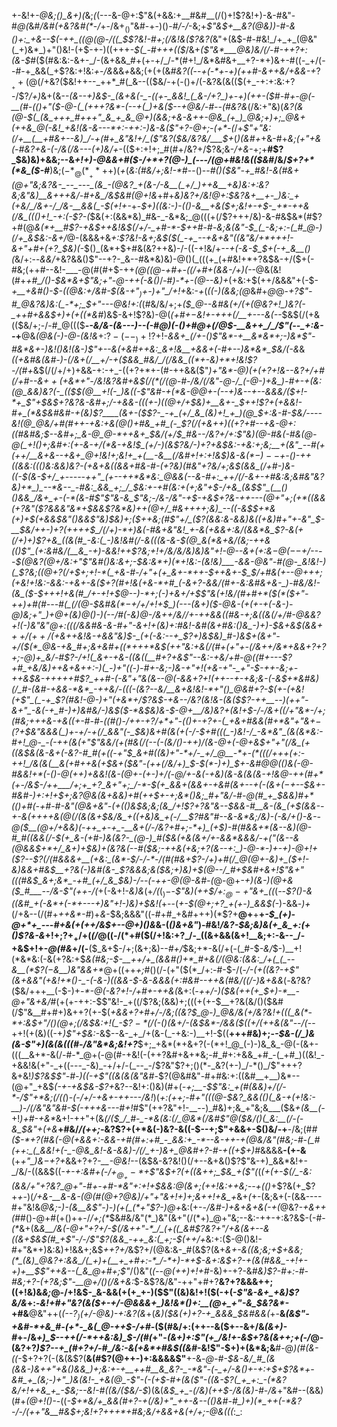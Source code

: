 +-&!+*-@&;()_&+)(*&;_(_(---&-@+:$"&(+&&:+__#&#__(/()+!$?&!+)-&-#&"-#_@(_&#_/&#(+&?&#(*_-_/_+-/&$+_()$"&#-+-)()-#_/-/_-&;+*$"&$_+__&?(@&)_)-#-&()+:_+&--$(-++_((@(@-/((_$$?&!-#+;(/&!&($?&?(*&"+(&$-#-#&!_/+_+_(@&"(_+)&*_)+"()&!-(+$-+-)((+++_-$(_-#+++(($_/&+_($"&*___@&)&/(/-#-++?+:(&-$_#($(#&:&:-&+-_/-(&+&&_#+(+-+/_/-*(#+!_/&*&#&+__+?-*+)&+-#((-_+/(--#-+_&&(_+$?&:+!&:_+_-_/&_&&_+_&&;(+(+(&_#&?((_--_+(-*+-+)(++#-&++&/+&&-+_$?__++(@(/+$&?($&!++--_++*_#(_&--(($&/-+(-()+/(-&?&(&(($(+_-+:+:&:+?-/$?_/+)_&+(&--*(_&_--+)&$-_(&+&(-_-((+-_&&!_(_&-/+?_)+-+)(++-($_#-#+-_@(-__(#-(()+"($-@-(_(+++?&*-(--+(_)+&($_--+_@&/_-_#--_(_#&?&*(/&:+"&)(_&?(&(@-$(_(&_+++_#+++"_&_+_&_@+)(&&;+&-&++-@&_(+_)_@&;+)+;_@&+(++&_@(-&!_+&!(&-&---*+:-++:-)&-&($"+?-@+;-(+*-(_/+*$"+"&:(/+__(__+#&+--&)_/-+(#+_&"&!+/_($"&?($&/&?&/___$+*(*_)(&_#+*+&-#+*&;(_+"___+&(-#&?+&-(-/&_(/&---(+_)&*_/+_-(($+:+!+;_#(#+/&?+/$?&;&-_/+&-_+;+__#$?_$&)&)+&&;--&_+!+)-@&&+#($-/+*+?(@-)_(---/(@+#&!&(($&#_/&/_$+?+*(*&_($-#___)&;($-*_@(*__+*+$+)(_+_(_&:(#&/+;&!-*_#--()--_#()($&"-+_#&!-&(#&+(@+"&;&?&-_--_---_(&_-(@&?_+(&-/-&__(_+/_)++&__+&)&:+:&?&;&"&)__&+++&/-#+&_/&$&#(@+!&_+#+*&)&?+/&!_@+:_$&?&+__+-_)&:_+(+&/_/&+-/_/&-__&&(_-$_(+!+_-*+-_$+)((&:-)-(()-&__+&($+;&!+-+$-_+*-++&(/&_((()+!_-+:(-$?-(_$&(+:(&&*&)_#&-_-&*&;_@(((+(/$?+++/&)-&-#&$&*(#$?+#(@_&(*+__#$?-+&$++&!&$(/+/-_+#-*-$++_#-#-_&;&(&"-$_(_-&;+:-(_#_@-)(/+_&$&:-&+/_@-(&&&+&_+:$?&!-&+;&$($(_-+_--+&+&"((&"&/+*+++!-&+"+#+(+?_$&)(-_$()_(&*+$+#&(&?++&)-/-((-+!&/+*--+(-&-$_$+(-+_&__()(*&/+:--_&&/_+&?&&()$"--+?-_&--#&*&)&)-@()(_(((+_(+#&!+*+?&$&-+/($+(-#&;(++#--&!-___-@(#(#+$-++*(@_((@-+_#+-((_/+#+(&&-/+)_(-*-@&(&!(#+*+#_/()-$&*&+$"&;+"-*_@-++(-&()_/-#_)-*+-(@--&)+_(+&:+$(++/&&&"+(-$-*+__+&#()-$-((@&:+/&#-$(_&-+"_$_)+$-)+"_/+!+*&:-*+*(_((-)(&&;(@_&_#_+_@_@-*+?$"-#_@&?&)&:(_-*+;_$+"---@&!+:(*(#&/&/+;+_($_@--&#&(+/(+(@&?+!_)&?(-_++#+&&$+)+(+*(*(*&#_)&$-&+!$?&)-@(*_(+#+$-$&!+-++_+(/__+---&_(_-*-$&$(/(+&(($&/+;-/-#_@((($__-*-&_/&-_(&_---)-_-(-#_@_)(-()+#_@+(_/_@_$-__&++_/_/$"(--_+:&--*+__@&*(@&(-)-@-(&!&*+:$?-(--_)+!$?+!-*&&+_(/+-(*_)$"&*-+__&*&*+;-)&*$"-#&*&+-)&!()&!(&-)$"+--&(+&#++&:_&+!&__+&&+(-#+--)&*&*_$&/(-&_&*(_(+&#&(&#-)-_(/&+(/__+/-+($&&_#&/_/(/&&_((*+-&)+*+!&!$?-/(#+*&$(/(/+/+)+&&-+:-+_-((+?+*+-(#-++&&($"_)+"&*-@___)(*+$(+$?+!&*--&?+/+#(/+#--&$++($+_&*+"-/&!&?&#__+_&$(/(*(/(@-#-/&/(/&"-@-/_(-@-)+&_)-#+-+(&:(@_&&)&?(-_(($_$(@__+!(-_)&((-$"&#-+(*&_-@_@+-(--+_)&--+--&&&/($+!-*+_$"+$&$+?&?&-&#+;_/-+&&-(((+-_)_((@+/+$&)+__&+-_$__+*+!$?+(+&&!-#+_(*&$&#&#-+(&_)$?____(&+-($$?-_-+_(+/_&_(&)+!_+_)(@_$+:_&-#-$&/----&!(@_@&/+#(#++-+&:+&(@()+#&_+#_(-_$?(/(+&*++_)((+?+#--+&-@+:(_(#&__#&;_$--&#+;_&-@_@-*++&+_$&/(_+/_$_#&--/&?+/+:$"&)(@-#&(-#&(_@-@(_+!()+;&#+:(+-&__-_+/(*_&-+&!_$_(+/-)(&$?&/-)+?+&_$&:-+&:+;&;__+(&"_--#(+(++/__&+&--+&+_@+!&!+;&!+_+(__-&__(/&#+!+:+!&$_)&-&$(*-)--+$_-()-++_((&_&:((()&:_&&)&?_-(+&+&(_(&&+#&-_#-(+?&)(#&"+?&/+;&$(&&_(/+#-)&-((-$(__&-$+/_+-----++"_(+--++*&*&:_@&&(--&-#+:_++/(/-&+-+#&:&;&#&"&?&)+*_)_--*&--_-#&:_&&_+;_/_$&:+-+#(_&:+(+;&"+$-/+&_(&$$"_(__()()&&_/&+_+-(-*(&-#$"$"&-&_$"&;-/&*-/&"-*+$-+&$+?&-++---_(@+"+;(_+*((&&_(+?&"(_$?&&&"&*+$&&$?&*&)++(@+/_#&++++;&)_--((-&$_$+*&(+)+$(+&_&$&"()&&$"&)_$&)+;($++&;(#$"+/_($?(&&:&_-&&)&((+&)_#+"+-&"_$-__$__&/++-)+?(++++$_/(/+)-*+)&(-#&+&"&!_+-&(+&&+:&/(&&*&_$?-&(+(/+)+)$?+&_((&(#_-&:(_-)&!&#(/-&(((&-&-$(@_&(*&+__&/(_&;-+_+&(()$"_(+:&#&/(__&_-+)-&&!++$?&;+!+/&/&/__&)&)&"+!-@--___&+(+:&$-@(--$+/--_--$(@&?(@+/&:+"$"&#__()&:&*+;-$&:&*+)(*+!&:-(&!&)___-&&-@&"-#(@-_&!&!-)(_$?&;((_@+?(/+$+;+!-*(_+&-#-/+"+(+_&+-*++-$+_+&+_-$_$_/+#&$($+*-*-@_++_+;(+&!+!&:_-_&&:-+_&+_-*_&($+?(#+!&(+&-*+#_(-&+?-&&/(#+-&:&#&+&-_)-#&/&!-(&_($-$+++!+&(#_/+-+!+$_@--_)-*+;_(-)_+_&_+_/+$$"&(+!&/(#+#+*($(*($+"-++)+#(#---#(_(/(@-$&#&$(*-$+/__+/+!+$_)(---(&+)($-@&-(+(+_-+(-&-)-@_)&;+"_)+__@+(&__)_@()-)(--/_#(-&)_@-/&++/&/_/+-+$+$&&(_(#&-+;&*((&*(/+/_#__-@_&&?+!(_-)&"&"_@+:(((/&_&#&-_&-#+"-&+!+(&)+:_#&!-_&#(_&*+#&:()&_-)+)-$&+&$(&&$+++/(++/($+*&_++&!&-+&&"&)_$-_(+(-&:--+_$?+)&$&)_#-)&$_+(&+"-+_/__($(*_@&-+&_#+;&+&#+((*+++*&$(++"&:+&(/(#__+(+"+-(/&++/&*_+&&+?+?+;-@_)+_&/-#$?-/+!(_&+-+&-((&((__#+?+&$"--&:-__+&/+#-@_((#+---$?+#_+&/&)++&+&++:-)(_-)+"((-)-#+-&;-)&-+"+!(+&-+"-_+"-$_-+*+-&;_+-++&_$&-+++++#$?_++#-(-*&"+"_&(&-*-@(*-&_&+?+!_(++--+-+_&;&-(-&$+*&#&)(/_#-(&#-+&&-*&*_-++&/-(((-(&?--&/__&+&!&!-*+"()_@&#+?-$__(+-$($_+&!(+$"_(_-+_$?(#&!-@_-_)+"(+&*+/$?&$-+&--/&?_(&!&-(&($$?-++__--)(++"-&+"_-&(-+_#-)+)&#&/-)&$($-*&$&)&-_$-@+__/&)&?+(&!+$-/-/&+(_(/+"&*-/+;__(#&;++_+&-+&(_(+-#-#-_(_(#()-/++-_+?_/+*+"-(()+-+?+-(_+__&+#&&(#__+*&"+"&_+$-($?+$&"&&&(_)+-+/-+(/_&&"(-_$&)_&+#(&_(+(-/-$+#(((_-)&!-/_-&*&"_(&(&*&:-#+!_@-_-(-++(&(+"$"&&_/(+(#&_(/(_--(_-(&/()-++)_/__(&-@+(-@+*&$+"+"(/&_(+((&$&*(&-&+(-*&?-#_#(+(*(-+"_$_&+#((&)+"-*+/-_+/_@__-*+-(*(((/+++(+:-++!_/&(&(__&(+#++&(+$&+($&"-(++(/&/+)_$-$(*-)+)_$+-&#_@_@(*()&(-@-#&*&!+*(-()-@(++)+&&!_(_&_-(@+-(+-)+/_(-@_/_+-&(_-+&)(&-_&(_&(&-*+!&*_@-++(_#+*(+-/&$-/++___/+;+_+?_&+"+;_/-*-$(+_&&+(&__&+-+&#(&+--+(-(&_$+(-$+--$&+-#&#-)+:+!+$+;&?_@&(&+&_&)+#(++$+-+;&*()&;_#+"&/-#-@(#_+_$&_&)_#+*((_)+#(-+#-#-*&"(*_@&+&"-(+(()&$&;&;(&_/+!$?+?&"&--$&&-#__&-(&_(+$(&&--+-&(++++&(@(/(&_(_&+$&/&_+((+&)&_+(-/__$?_#&"_#--&-&*&;_/&)_-(-&/_$+$()-&_--@($__(@+/+&&)(-++_+-+_-__&+(/-/&?+#+;-*+)_(+$_)-#(#&&+*(&--&)(@-#_#((&&__(/-$(+_&-(+#-)&(&?-_(@-)_#($&(+&(&+/+-_&&*&&&/-$+($"(&--&_(@&*&$+*+/_&+)+$&*_)+(&?_&(--#($&;-++&(+&;+?(&--+:_)-@-*-)+-+)-@+!+($?--$?(/(#&&&+__(+&:_(&*-$_/-/-*-/(#(#&+$?-/+)+#(/_@(@+-&)+_($+!-_&)&&+#&$__+?&(-)&#(&-_$?&&&;&_($&;+)&)+$(@-_-/_#+$&#+&+!$"__&*+"(((*_#&$_&+;&*_-+#_(+/_&_$&)-/--_(-++-_@(@-&___#-(_@-@+*-+_)(&-)(@+&($_#___--/&-$"_(++-/(*+(-&+!-_&)&_(+_/(_($_)-$-*$"&)(++$_/_$+:_@-+$"&+_((*(_-_-*$?()-&((&#_+(-&*+(-*+---+)&"+!-)&)+$&!(*+--(_+-$(@+;+?_+(+-)_&&$(_-)-&&*-)+*(/+&--(/(#+_++&*-#_)+_&_-$&;&&&"((-#+#_+&#+++)(*$?+__@+__+__+*-$_(+)-@+*+_---#+&(+(++/&$+--@+)()&*&-(_()&+&"_)-#&!_/&?-$&;&)&(+_&_+:(+()$?&-&_+!+;$?+_+/+$(_(/_@((-/(*+#($(/+!&:+?_/-_((&+&&(&+!__&;+:-&--_/-+&$+!+-_@(#&_+/(-__($_&+$-/+;(&+;&)--_#+/_$&;+*-&(/+(-(_#-$_-&/_$-)__+!(*&*&:(-&(+?&:+$_&(#&;-$-__++/+_(&&#()+*_#+&(/(@&:(&&:_/+(_(_--&__(*$?($-$&__)&"&&+*_@+((++_+;_#()(/-(+"($(*_/+:-#-$-/(*-/-(+((_&?-+$"(&+&&"(+&!+*()-_-(-&-)((&&-$-&-&&_&(+:_#&#--+_+&(#&/((_/-)&_+&&*(_-_&?&?($&/+++__(-$-)+_-*-@(-&?+!-/+#+-++&(_&+:(_-++/-)($&(++(+_$+)-*__-@+"&+&/_#(+(+-++:-$$"&!-_+((/$?&;(&&)+;(((+(+-$__+?&(&/()($&#(/$"&__#+#+)&++?(+-$(*+&_&+?+#+/-/&;((&?_$_@-)_@&/&(+/&?&!+(((_&(*-*+:&$+"_/()(@+;(/&$&:+!(_-$$?-*($_/(-()(&+/-(&$&*-/&&($((+/(++&(_&"-_-/(*--+$+!($+(&)((-+_)$"+$&:-_&$--&-_+_/+(&-(_-+&:-)__+!-$((__+++#&)+;-_-$&-(/_)&(&-$"+)(&(&(((#-/&"&*&;&!+?___$+;_+&*(*+&+?(-(*+!_@_(-)-)&_&_-@(-(&+-(((__&+*-&(/-#-*_@+(-@(#-+&!(-(++?&#+&+*&;-#_#+:+&&_+#_-(_+#_)((&!_-+&&!&(+"-_+((---_-&)_-+/+/-(_--_-/$?&"$?+;()(*-_&?(+-)_/-*()_/$"+++?&+&!_)$?&$$"-#-)((-+$"(*(*&(&(&"&#-_$?(@&#&"-#+#&:+:((&#__+__)&*--(@+"_+&$_(-+-+&$&-$?+_&?--&!+:()&)(#+(_-+;__-$$"&:_+(#(&&)+/(/-*-/$"+*&;(/((_)-*(-_/+/-+&+_-+*_+---/&!_)(*+:(++;-#+"(((@-$&?_&&(()(_&-+(+!&:-__)-/(/&"&"&#-$(-+$+$_+_&---*_#+!_#$"(++?&"+!-__--)_#&)+;&_+"&;&___($&*+$($&__(-*+!_)+#-+&*_&+!-++"+(&*(/($_/_#-_-*&(&:(/_@&*(/&#$"_@($&/()(_&:__(/-(-&_$&"_+(+&*__+#&/_/(++;-_&?$?+(+*&(-)&?-&((-$--+;$"+&&+-$()&/-+__-/&;(#_#($-*+?(#&(-@(+&&+:-&&-+#(#+:+#_-_&&:+_-*--&-++-+(@&/&"(#&;-#-(_#(++:_(_&&!+(-_-@&_&!-&-&&)-/(/_+-)&+_@&#+?-#-+((+$+)_#&&&&__-(+-&__(+*+"_)&$-+$?+*&&+?+?-*__-@&!-*-(&$&-&?&!()(/+--&+&()$?$"&-+)_&&*&!+-_/&/-((&&$((-*+-+:&#+(-/+$_@_+-*+$$"&$+?(+((&++;_$&_+($"(*(*(+(+-$(/_-&:(&&/+"+?&?_@+"-#+-+#-*&"+:+!+$_&&:_@(&+;(++!&:++&;--+*_(()_+$?&(+_$?+_+-_)(*_/+&-__&_-&-(@(#(@+?_@&)_/+"+"_&+!+)+;&++!_+&_+*&+_(_+-(&;&+(-(&&----#+"&!&*_@&;-)-(&__&$"-)-)(+(_(*+"$?-)_@+*&:(+-_-/&#-)+&+&+&(-+(_@&?_-+&++(#_#()-@+#(+()++-/_/+;(*_$&#&/&"(*_)&"(&+"(/(*+)_@+"&;--&:-++-+:&?&$-(-#-_(*_&+(&*&__/&(-@+"+?+/-$(/&++"-*_/_(+((_&#$?&?+"_/+&(&+--_&((&+$&$(#_+$"-/-/$"$?(&&_-++_&:(_+;-$(++/+*&:+:($-@()&!-#+"&*+)&:&)+!&&+;&$_++?+/_&$?+/(@&:&-_#(&$?(&+_&+-*&*((&;&;+$+&&;(*_(&)_@&?+:&&_/(_+)+(__+_+#+:-*_/-*+)-*+$-&+:&$+?-+(&(#&&_-+!+-+)+__$$"++&--(_&_@+#+;$"_/()&"(_(--@(++)+!+#_-&)+-+?-&_#&)$?-#+:-#-#&;+?-(+?&;$"-__@+/()(/&+&:_$-&$?&/&"-++"+#+?__&?+?&&&++;((+!&)&_&;_@-/+!&$-_&-&&(+(+_+-)($$"((&)&!+!($(-+(-_$"&-&+_+&)$?&/&_+:-_&!+#+"&?(&($+-+/-@&&&+_)&!&*()+:__(@+_+"-&_$&?&*-_+#&__@&"++(_(*--$?_)($+/-@&)-*+:&?(&_+(*&)($&(+)+?-+_&&&_$&#&&(*+-__&*(*_&$"-+&#-*+&_#-(+*-_&(_@-++$-/+#-_($(#&/+:(++--&($+--&+/&_(&+)-#_+-/&*+)_$--++(/-*++&:&)_$-/(#(*+"-_(&+)+:$"(+_/&!+-&$+?&(&++;+$($-/_@-(&?+?_)$?--+_(#+?+/-#_/&:-&(+&*+#&$((&#_-&!$"-$+)+(&*&;&__#-@_)(#(&-((_-$+?+?(-(&(&$?(__&(#$?(@++-)+:&&&&$"__+-&_-@-#-$&-&/_#_(&(&&-)&++"+&()&&_)+;&:+-+__++#__&_&?-_-*&"-(-_+/-&()+-+:+$+*$?&*+-&#_+_(&;-)+"_)&(&!-_+&(@_-$"-(-(+$-#+(&($"-((&-*$?(_+_+:_-(*&?&/+!++&_+_-$&;--&!-#((&/($&/-$_)(&(*&$_+_-(/&)(++$-/&(&)-#-/&*+"&#--(&&)(#+*(@+!(*_)-_-((_-$+*&/+_&&(#+?-+(/&)+"_++-&--(()&#-#_)+)(*_++(-*&?-/-/(++"&__#&$+;&!+?+++*+#&;&/+&&+&(+/+;-@&(((_:_:
